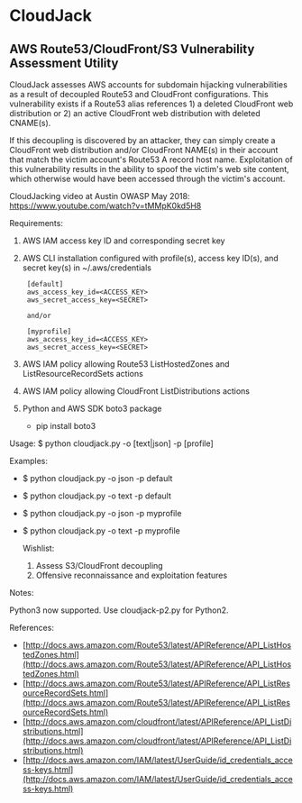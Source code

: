 # CloudJack

## AWS Route53/CloudFront/S3 Vulnerability Assessment Utility

CloudJack assesses AWS accounts for subdomain hijacking vulnerabilities as a result of decoupled Route53 and CloudFront configurations. This vulnerability exists if a Route53 alias references 1) a deleted CloudFront web distribution or 2) an active CloudFront web distribution with deleted CNAME(s).

If this decoupling is discovered by an attacker, they can simply create a CloudFront web distribution and/or CloudFront NAME(s) in their account that match the victim account's Route53 A record host name. Exploitation of this vulnerability results in the ability to spoof the victim's web site content, which otherwise would have been accessed through the victim's account.

CloudJacking video at Austin OWASP May 2018: https://www.youtube.com/watch?v=tMMpK0kd5H8

Requirements:

1. AWS IAM access key ID and corresponding secret key
2. AWS CLI installation configured with profile(s), access key ID(s), and secret key(s) in ~/.aws/credentials

        [default]
        aws_access_key_id=<ACCESS_KEY>
        aws_secret_access_key=<SECRET>

        and/or

        [myprofile]
        aws_access_key_id=<ACCESS_KEY>
        aws_secret_access_key=<SECRET>

3. AWS IAM policy allowing Route53 ListHostedZones and ListResourceRecordSets actions
4. AWS IAM policy allowing CloudFront ListDistributions actions
5. Python and AWS SDK boto3 package
    - pip install boto3

Usage:
    $ python cloudjack.py -o [text|json] -p [profile]

Examples:

- $ python cloudjack.py -o json -p default
- $ python cloudjack.py -o text -p default
- $ python cloudjack.py -o json -p myprofile
- $ python cloudjack.py -o text -p myprofile

   Wishlist:

   1. Assess S3/CloudFront decoupling
   2. Offensive reconnaissance and exploitation features

Notes:

Python3 now supported. Use cloudjack-p2.py for Python2.

References:

- [http://docs.aws.amazon.com/Route53/latest/APIReference/API_ListHostedZones.html](http://docs.aws.amazon.com/Route53/latest/APIReference/API_ListHostedZones.html)
- [http://docs.aws.amazon.com/Route53/latest/APIReference/API_ListResourceRecordSets.html](http://docs.aws.amazon.com/Route53/latest/APIReference/API_ListResourceRecordSets.html)
- [http://docs.aws.amazon.com/cloudfront/latest/APIReference/API_ListDistributions.html](http://docs.aws.amazon.com/cloudfront/latest/APIReference/API_ListDistributions.html)
- [http://docs.aws.amazon.com/IAM/latest/UserGuide/id_credentials_access-keys.html](http://docs.aws.amazon.com/IAM/latest/UserGuide/id_credentials_access-keys.html)
